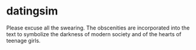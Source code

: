 datingsim
=========

Please excuse all the swearing. The obscenities are incorporated into the text to symbolize the darkness of modern
society and of the hearts of teenage girls.
